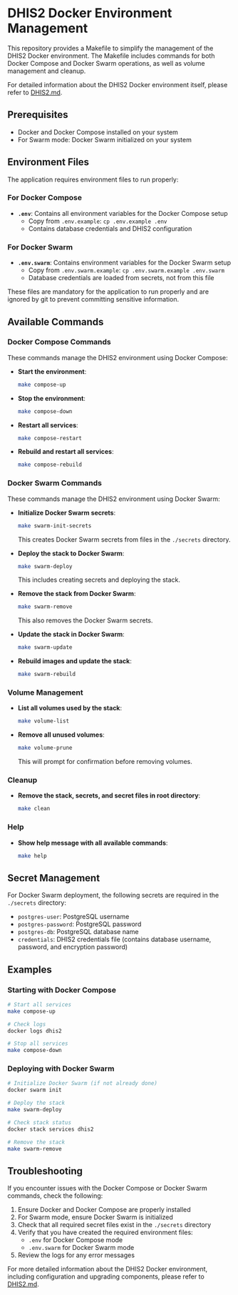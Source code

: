 # DHIS2 Docker Environment Management

This repository provides a Makefile to simplify the management of the DHIS2 Docker environment. The Makefile includes commands for both Docker Compose and Docker Swarm operations, as well as volume management and cleanup.

For detailed information about the DHIS2 Docker environment itself, please refer to [DHIS2.md](DHIS2.md).

## Prerequisites

- Docker and Docker Compose installed on your system
- For Swarm mode: Docker Swarm initialized on your system

## Environment Files

The application requires environment files to run properly:

### For Docker Compose

- **`.env`**: Contains all environment variables for the Docker Compose setup
  - Copy from `.env.example`: `cp .env.example .env`
  - Contains database credentials and DHIS2 configuration

### For Docker Swarm

- **`.env.swarm`**: Contains environment variables for the Docker Swarm setup
  - Copy from `.env.swarm.example`: `cp .env.swarm.example .env.swarm`
  - Database credentials are loaded from secrets, not from this file

These files are mandatory for the application to run properly and are ignored by git to prevent committing sensitive information.

## Available Commands

### Docker Compose Commands

These commands manage the DHIS2 environment using Docker Compose:

- **Start the environment**:
  ```bash
  make compose-up
  ```

- **Stop the environment**:
  ```bash
  make compose-down
  ```

- **Restart all services**:
  ```bash
  make compose-restart
  ```

- **Rebuild and restart all services**:
  ```bash
  make compose-rebuild
  ```

### Docker Swarm Commands

These commands manage the DHIS2 environment using Docker Swarm:

- **Initialize Docker Swarm secrets**:
  ```bash
  make swarm-init-secrets
  ```
  This creates Docker Swarm secrets from files in the `./secrets` directory.

- **Deploy the stack to Docker Swarm**:
  ```bash
  make swarm-deploy
  ```
  This includes creating secrets and deploying the stack.

- **Remove the stack from Docker Swarm**:
  ```bash
  make swarm-remove
  ```
  This also removes the Docker Swarm secrets.

- **Update the stack in Docker Swarm**:
  ```bash
  make swarm-update
  ```

- **Rebuild images and update the stack**:
  ```bash
  make swarm-rebuild
  ```

### Volume Management

- **List all volumes used by the stack**:
  ```bash
  make volume-list
  ```

- **Remove all unused volumes**:
  ```bash
  make volume-prune
  ```
  This will prompt for confirmation before removing volumes.

### Cleanup

- **Remove the stack, secrets, and secret files in root directory**:
  ```bash
  make clean
  ```

### Help

- **Show help message with all available commands**:
  ```bash
  make help
  ```

## Secret Management

For Docker Swarm deployment, the following secrets are required in the `./secrets` directory:

- `postgres-user`: PostgreSQL username
- `postgres-password`: PostgreSQL password
- `postgres-db`: PostgreSQL database name
- `credentials`: DHIS2 credentials file (contains database username, password, and encryption password)

## Examples

### Starting with Docker Compose

```bash
# Start all services
make compose-up

# Check logs
docker logs dhis2

# Stop all services
make compose-down
```

### Deploying with Docker Swarm

```bash
# Initialize Docker Swarm (if not already done)
docker swarm init

# Deploy the stack
make swarm-deploy

# Check stack status
docker stack services dhis2

# Remove the stack
make swarm-remove
```

## Troubleshooting

If you encounter issues with the Docker Compose or Docker Swarm commands, check the following:

1. Ensure Docker and Docker Compose are properly installed
2. For Swarm mode, ensure Docker Swarm is initialized
3. Check that all required secret files exist in the `./secrets` directory
4. Verify that you have created the required environment files:
   - `.env` for Docker Compose mode
   - `.env.swarm` for Docker Swarm mode
5. Review the logs for any error messages

For more detailed information about the DHIS2 Docker environment, including configuration and upgrading components, please refer to [DHIS2.md](DHIS2.md).
